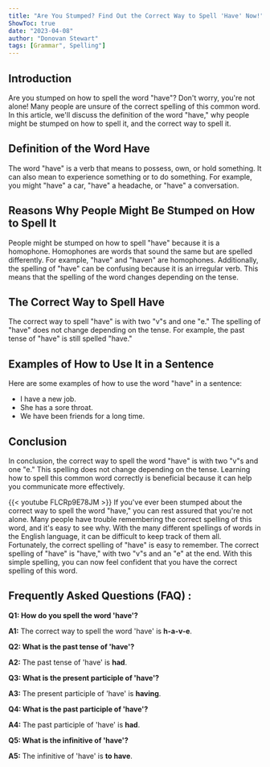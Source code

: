 ```yaml
---
title: "Are You Stumped? Find Out the Correct Way to Spell 'Have' Now!"
ShowToc: true 
date: "2023-04-08"
author: "Donovan Stewart" 
tags: [Grammar", Spelling"]
---
```

## Introduction
Are you stumped on how to spell the word "have"? Don't worry, you're not alone! Many people are unsure of the correct spelling of this common word. In this article, we'll discuss the definition of the word "have," why people might be stumped on how to spell it, and the correct way to spell it. 

## Definition of the Word Have
The word "have" is a verb that means to possess, own, or hold something. It can also mean to experience something or to do something. For example, you might "have" a car, "have" a headache, or "have" a conversation. 

## Reasons Why People Might Be Stumped on How to Spell It
People might be stumped on how to spell "have" because it is a homophone. Homophones are words that sound the same but are spelled differently. For example, "have" and "haven" are homophones. Additionally, the spelling of "have" can be confusing because it is an irregular verb. This means that the spelling of the word changes depending on the tense. 

## The Correct Way to Spell Have
The correct way to spell "have" is with two "v"s and one "e." The spelling of "have" does not change depending on the tense. For example, the past tense of "have" is still spelled "have." 

## Examples of How to Use It in a Sentence
Here are some examples of how to use the word "have" in a sentence:

- I have a new job. 
- She has a sore throat. 
- We have been friends for a long time. 

## Conclusion
In conclusion, the correct way to spell the word "have" is with two "v"s and one "e." This spelling does not change depending on the tense. Learning how to spell this common word correctly is beneficial because it can help you communicate more effectively.

{{< youtube FLCRp9E78JM >}} 
If you've ever been stumped about the correct way to spell the word "have," you can rest assured that you're not alone. Many people have trouble remembering the correct spelling of this word, and it's easy to see why. With the many different spellings of words in the English language, it can be difficult to keep track of them all. Fortunately, the correct spelling of "have" is easy to remember. The correct spelling of "have" is "have," with two "v"s and an "e" at the end. With this simple spelling, you can now feel confident that you have the correct spelling of this word.

## Frequently Asked Questions (FAQ) :
**Q1: How do you spell the word 'have'?**

**A1:** The correct way to spell the word 'have' is **h-a-v-e**.

**Q2: What is the past tense of 'have'?**

**A2:** The past tense of 'have' is **had**.

**Q3: What is the present participle of 'have'?**

**A3:** The present participle of 'have' is **having**.

**Q4: What is the past participle of 'have'?**

**A4:** The past participle of 'have' is **had**.

**Q5: What is the infinitive of 'have'?**

**A5:** The infinitive of 'have' is **to have**.





